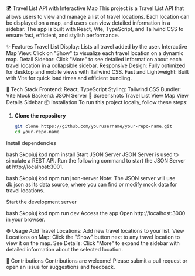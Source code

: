 🌍 Travel List API with Interactive Map
This project is a Travel List API that allows users to view and manage a list of travel locations. Each location can be displayed on a map, and users can view detailed information in a sidebar. The app is built with React, Vite, TypeScript, and Tailwind CSS to ensure fast, efficient, and stylish performance.

✨ Features
Travel List Display: Lists all travel added by the user.
Interactive Map View: Click on "Show" to visualize each travel location on a dynamic map.
Detail Sidebar: Click "More" to see detailed information about each travel location in a collapsible sidebar.
Responsive Design: Fully optimized for desktop and mobile views with Tailwind CSS.
Fast and Lightweight: Built with Vite for quick load times and efficient bundling.

🚀 Tech Stack
Frontend: React, TypeScript
Styling: Tailwind CSS
Bundler: Vite
Mock Backend: JSON Server
📸 Screenshots
Travel List View Map View Details Sidebar
📦 Installation
To run this project locally, follow these steps:

1. **Clone the repository**

   ```bash
   git clone https://github.com/yourusername/your-repo-name.git
   cd your-repo-name

   ```

Install dependencies

bash
Skopiuj kod
npm install
Start JSON Server
JSON Server is used to simulate a REST API. Run the following command to start the JSON Server at http://localhost:3001.

bash
Skopiuj kod
npm run json-server
Note: The JSON server will use db.json as its data source, where you can find or modify mock data for travel locations.

Start the development server

bash
Skopiuj kod
npm run dev
Access the app
Open http://localhost:3000 in your browser.

⚙️ Usage
Add Travel Locations: Add new travel locations to your list.
View Locations on Map: Click the "Show" button next to any travel location to view it on the map.
See Details: Click "More" to expand the sidebar with detailed information about the selected location.

🤝 Contributions
Contributions are welcome! Please submit a pull request or open an issue for suggestions and feedback.
